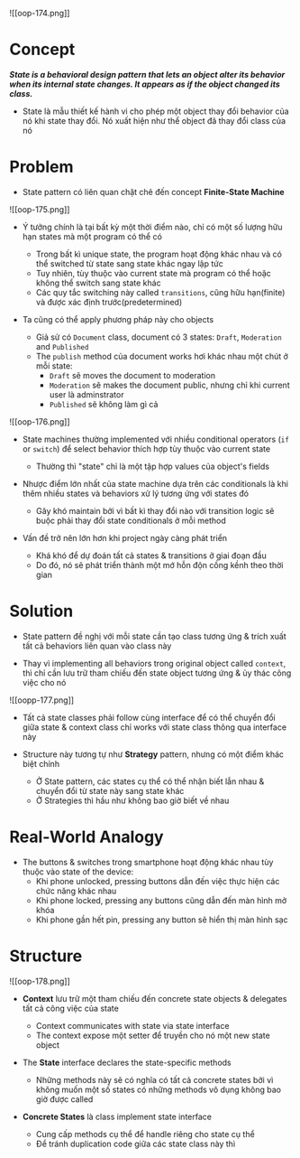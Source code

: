 
![[oop-174.png]]

# Concept

***State is a behavioral design pattern that lets an object alter its behavior when its internal state changes. It appears as if the object changed its class.***

- State là mẫu thiết kế hành vi cho phép một object thay đổi behavior của nó khi state thay đổi. Nó xuất hiện như thể object đã thay đổi class của nó

# Problem

- State pattern có liên quan chặt chẽ đến concept **Finite-State Machine**

![[oop-175.png]]

- Ý tưởng chính là tại bất kỳ một thời điểm nào, chỉ có một số lượng hữu hạn states mà một program có thể có
	- Trong bất kì unique state, the program hoạt động khác nhau và có thể switched từ state sang state khác ngay lập tức
	- Tuy nhiên, tùy thuộc vào current state mà program có thể hoặc không thể switch sang state khác
	- Các quy tắc switching này called `transitions`, cũng hữu hạn(finite) và được xác định trước(predetermined)

- Ta cũng có thể apply phương pháp này cho objects
	- Giả sử có `Document` class, document có 3 states: `Draft`, `Moderation` and `Published`
	- The `publish` method của document works hơi khác nhau một chút ở mỗi state:
		- `Draft` sẽ moves the document to moderation
		- `Moderation` sẽ makes the document public, nhưng chỉ khi current user là adminstrator
		- `Published` sẽ không làm gì cả

![[oop-176.png]]

- State machines thường implemented với nhiều conditional operators (`if` or `switch`) để select behavior thích hợp tùy thuộc vào current state
	- Thường thì "state" chỉ là một tập hợp values của object's fields

- Nhược điểm lớn nhất của state machine dựa trên các conditionals là khi thêm nhiều states và behaviors xử lý tương ứng với states đó
	- Gây khó maintain bởi vì bất kì thay đổi nào với transition logic sẽ buộc phải thay đổi state conditionals ở mỗi method
	
- Vấn đề trở nên lớn hơn khi project ngày càng phát triển
	- Khá khó để dự đoán tất cả states & transitions ở giai đoạn đầu
	- Do đó, nó sẽ phát triển thành một mớ hỗn độn cồng kềnh theo thời gian

# Solution

- State pattern đề nghị với mỗi state cần tạo class tương ứng & trích xuất tất cả behaviors liên quan vào class này

- Thay vì implementing all behaviors trong original object called `context`, thì chỉ cần lưu trữ tham chiếu đến state object tương ứng & ủy thác công việc cho nó 

![[oopp-177.png]]

- Tất cả state classes phải follow cùng interface để có thể chuyển đổi giữa state & context class chỉ works với state class thông qua interface này

- Structure này tương tự như **Strategy** pattern, nhưng có một điểm khác biệt chính
	- Ở State pattern, các states cụ thể có thể nhận biết lẫn nhau & chuyển đổi từ state này sang state khác
	- Ở Strategies thì hầu như không bao giờ biết về nhau

# Real-World Analogy

- The buttons & switches trong smartphone hoạt động khác nhau tùy thuộc vào state of the device:
	- Khi phone unlocked, pressing buttons dẫn đến việc thực hiện các chức năng khác nhau
	- Khi phone locked, pressing any buttons cũng dẫn đến màn hình mở khóa
	- Khi phone gần hết pin, pressing any button sẽ hiển thị màn hình sạc

# Structure

![[oop-178.png]]

- **Context** lưu trữ một tham chiếu đến concrete state objects & delegates tất cả công việc của state
	- Context communicates with state via state interface
	- The context expose một setter để truyền cho nó một new state object
	
- The **State** interface declares the state-specific methods
	- Những methods này sẽ có nghĩa có tất cả concrete states bởi vì không muốn một số states có những methods vô dụng không bao giờ được called
	
- **Concrete States** là class implement state interface
	- Cung cấp methods cụ thể để handle riêng cho state cụ thể
	- Để tránh duplication code giữa các state class này thì 





















